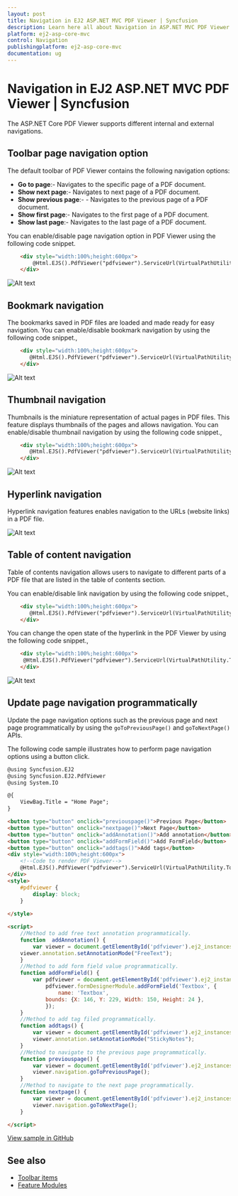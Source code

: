 ```yaml
---
layout: post
title: Navigation in EJ2 ASP.NET MVC PDF Viewer | Syncfusion
description: Learn here all about Navigation in ASP.NET MVC PDF Viewer component of Syncfusion Essential JS 2 and more.
platform: ej2-asp-core-mvc
control: Navigation
publishingplatform: ej2-asp-core-mvc
documentation: ug
---
```



# Navigation in EJ2 ASP.NET MVC PDF Viewer | Syncfusion

The ASP.NET Core PDF Viewer supports different internal and external navigations.

## Toolbar page navigation option

The default toolbar of PDF Viewer contains the following navigation options:

* **Go to page**:- Navigates to the specific page of a PDF document.
* **Show next page**:- Navigates to next page of a PDF document.
* **Show previous page**:- - Navigates to the previous page of a PDF document.
* **Show first page**:-  Navigates to the first page of a PDF document.
* **Show last page**:- Navigates to the last page of a PDF document.

You can enable/disable page navigation option in PDF Viewer using the following code snippet.

```html
    <div style="width:100%;height:600px">
        @Html.EJS().PdfViewer("pdfviewer").ServiceUrl(VirtualPathUtility.ToAbsolute("~/api/PdfViewer/")).EnableNavigation(true).DocumentPath("Hive_Succinctly.pdf").Render()
    </div>
```

![Alt text](./images/navigation.png)

## Bookmark navigation

The bookmarks saved in PDF files are loaded and made ready for easy navigation.
You can enable/disable bookmark navigation by using the following code snippet.,

```html
    <div style="width:100%;height:600px">
       @Html.EJS().PdfViewer("pdfviewer").ServiceUrl(VirtualPathUtility.ToAbsolute("~/api/PdfViewer/")).EnableBookmark(true).DocumentPath("Hive_Succinctly.pdf").Render()
    </div>
```

![Alt text](./images/bookmark.png)

## Thumbnail navigation

Thumbnails is the miniature representation of actual pages in PDF files. This feature displays thumbnails of the pages and allows navigation.
You can enable/disable thumbnail navigation by using the following code snippet.,

```html
    <div style="width:100%;height:600px">
       @Html.EJS().PdfViewer("pdfviewer").ServiceUrl(VirtualPathUtility.ToAbsolute("~/api/PdfViewer/")).EnableThumbnail(true).DocumentPath("Hive_Succinctly.pdf").Render()
    </div>
```

![Alt text](./images/thumbnail.png)

## Hyperlink navigation

Hyperlink navigation features enables navigation to the URLs (website links) in a PDF file.

![Alt text](./images/link.png)

## Table of content navigation

Table of contents navigation allows users to navigate to different parts of a PDF file that are listed in the table of contents section.

You can enable/disable link navigation by using the following code snippet.,

```html
    <div style="width:100%;height:600px">
       @Html.EJS().PdfViewer("pdfviewer").ServiceUrl(VirtualPathUtility.ToAbsolute("~/api/PdfViewer/")).EnableHyperlink(true).DocumentPath("Hive_Succinctly.pdf").Render()
    </div>
```

You can change the open state of the hyperlink in the PDF Viewer by using the following code snippet.,

```html
    <div style="width:100%;height:600px">
     @Html.EJS().PdfViewer("pdfviewer").ServiceUrl(VirtualPathUtility.ToAbsolute("~/api/PdfViewer/")).hyperlinkOpenState(Syncfusion.EJ2.PdfViewer.LinkTarget.NewTab).DocumentPath("Hive_Succinctly.pdf").Render()
    </div>
```

![Alt text](./images/toc.png)

## Update page navigation programmatically

Update the page navigation options such as the previous page and next page programmatically by using the `goToPreviousPage()` and `goToNextPage()` APIs.

The following code sample illustrates how to perform page navigation options using a button click.

```html
@using Syncfusion.EJ2
@using Syncfusion.EJ2.PdfViewer
@using System.IO

@{
    ViewBag.Title = "Home Page";
}

<button type="button" onclick="previouspage()">Previous Page</button>
<button type="button" onclick="nextpage()">Next Page</button>
<button type="button" onclick="addAnnotation()">Add annotation</button>
<button type="button" onclick="addFormField()">Add FormField</button>
<button type="button" onclick="addtags()">Add tags</button>
<div style="width:100%;height:600px">
    <!--Code to render PDF Viewer-->
    @Html.EJS().PdfViewer("pdfviewer").ServiceUrl(VirtualPathUtility.ToAbsolute("~/PdfViewer/")).DocumentPath("PDF Succinctly.pdf").Render()
</div>
<style>
    #pdfviewer {
        display: block;
    }
    
</style>

<script>
    //Method to add free text annotation programmatically.
    function  addAnnotation() {
        var viewer = document.getElementById('pdfviewer').ej2_instances[0];
    viewer.annotation.setAnnotationMode("FreeText");
    }
    //Method to add form field value programmatically.
    function addFormField() {
        var pdfviewer = document.getElementById('pdfviewer').ej2_instances[0];
            pdfviewer.formDesignerModule.addFormField('Textbox', {
                name: 'Textbox',
            bounds: {X: 146, Y: 229, Width: 150, Height: 24 },
            });
    }
    //Method to add tag filed programmatically.
    function addtags() {
        var viewer = document.getElementById('pdfviewer').ej2_instances[0];
        viewer.annotation.setAnnotationMode("StickyNotes");
    }
    //Method to navigate to the previous page programmatically.
    function previouspage() {
        var viewer = document.getElementById('pdfviewer').ej2_instances[0];
        viewer.navigation.goToPreviousPage();
    }
    //Method to navigate to the next page programmatically.
    function nextpage() {
        var viewer = document.getElementById('pdfviewer').ej2_instances[0];
        viewer.navigation.goToNextPage();
    }

</script>
```

[View sample in GitHub](https://github.com/SyncfusionExamples/mvc-pdf-viewer-examples/tree/master/How%20to/Update%20navigation%2C%20annotation%20and%20form%20fields)

## See also

* [Toolbar items](./toolbar)
* [Feature Modules](./feature-module)